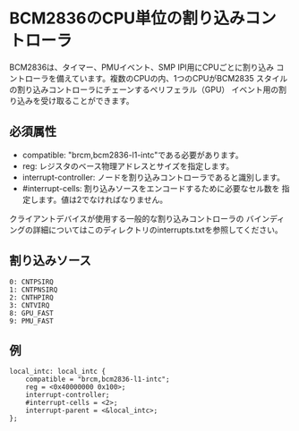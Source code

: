 # BCM2836のCPU単位の割り込みコントローラ

BCM2836は、タイマー、PMUイベント、SMP IPI用にCPUごとに割り込み
コントローラを備えています。複数のCPUの内、1つのCPUがBCM2835
スタイルの割り込みコントローラにチェーンするペリフェラル（GPU）
イベント用の割り込みを受け取ることができます。

## 必須属性

- compatible: "brcm,bcm2836-l1-intc"である必要があります。
- reg: レジスタのベース物理アドレスとサイズを指定します。
- interrupt-controller:	ノードを割り込みコントローラであると識別します。
- #interrupt-cells:	割り込みソースをエンコードするために必要なセル数を
  指定します。値は2でなければなりません。

クライアントデバイスが使用する一般的な割り込みコントローラの
バインディングの詳細についてはこのディレクトリのinterrupts.txtを参照してください。

## 割り込みソース

```
0: CNTPSIRQ
1: CNTPNSIRQ
2: CNTHPIRQ
3: CNTVIRQ
8: GPU_FAST
9: PMU_FAST
```

## 例

```
local_intc: local_intc {
	compatible = "brcm,bcm2836-l1-intc";
	reg = <0x40000000 0x100>;
	interrupt-controller;
	#interrupt-cells = <2>;
	interrupt-parent = <&local_intc>;
};
```
